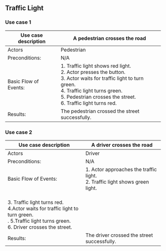 ## Traffic Light

### Use case 1

|Use case description |A pedestrian crosses the road|
|---|---|
|Actors|Pedestrian|
|Preconditions:|N/A|
|Basic Flow of Events:|1. Traffic light shows red light. <br> 2. Actor presses the button. <br> 3. Actor waits for traffic light to turn green. <br> 4. Traffic light turns green. <br> 5. Pedestrian crosses the street. <br> 6. Traffic light turns red.|
|Results:|The pedestrian crossed the street successfully.|

### Use case 2

|Use case description |A driver crosses the road|
|---|---|
|Actors|Driver|
|Preconditions:|N/A|
|Basic Flow of Events:|1. Actor approaches the traffic light. <br> 2. Traffic light shows green light.
<br> 3. Traffic light turns red. <br> 4.Actor waits for traffic light to turn green. <br> . 5.Traffic light turns green. <br> 6. Driver crosses the street.| 
|Results:|The driver crossed the street successfully.|

